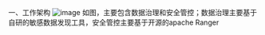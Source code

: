 一、工作架构
![image](https://github.com/Hoo199212/Anduin/assets/17702431/23899e32-e5fd-4c14-bc71-ae8ea9428b9c)
如图，主要包含数据治理和安全管控；数据治理主要基于自研的敏感数据发现工具，安全管控主要基于开源的apache Ranger
